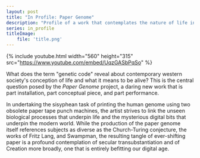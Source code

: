 ```yaml
---
layout: post
title: "In Profile: Paper Genome"
description: "Profile of a work that contemplates the nature of life in our digital age."
series: in_profile
titleImage:
    file: 'title.png'
---
```


{% include youtube.html width="560" height="315" src="https://www.youtube.com/embed/UqzGASbPqSo" %}

What does the term "genetic code" reveal about contemporary western society's conception of life and what it means to be alive? This is the central question posed by the *Paper Genome* project, a daring new work that is part installation, part conceptual piece, and part performance.

In undertaking the sisyphean task of printing the human genome using two obsolete paper tape punch machines, the artist strives to link the unseen biological processes that underpin life and the mysterious digital bits that underpin the modern world. While the production of the paper genome itself references subjects as diverse as the Church-Turing conjecture, the works of Fritz Lang, and Swampman, the resulting tangle of ever-shifting paper is a profound contemplation of secular transubstantiation and of Creation more broadly, one that is entirely befitting our digital age.